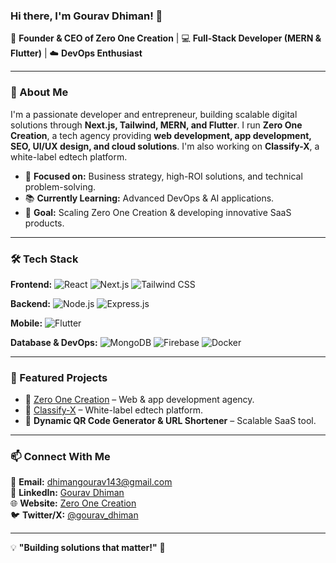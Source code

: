 ### Hi there, I'm Gourav Dhiman! 👋

🚀 **Founder & CEO of Zero One Creation** | 💻 **Full-Stack Developer (MERN & Flutter)** | ☁️ **DevOps Enthusiast**

---

### 🔹 About Me
I'm a passionate developer and entrepreneur, building scalable digital solutions through **Next.js, Tailwind, MERN, and Flutter**. I run **Zero One Creation**, a tech agency providing **web development, app development, SEO, UI/UX design, and cloud solutions**. I'm also working on **Classify-X**, a white-label edtech platform.

- 🎯 **Focused on:** Business strategy, high-ROI solutions, and technical problem-solving.
- 📚 **Currently Learning:** Advanced DevOps & AI applications.
- 🎯 **Goal:** Scaling Zero One Creation & developing innovative SaaS products.

---

### 🛠️ Tech Stack

**Frontend:** ![React](https://img.shields.io/badge/React-61DAFB?style=flat&logo=react&logoColor=white) ![Next.js](https://img.shields.io/badge/Next.js-000000?style=flat&logo=nextdotjs&logoColor=white) ![Tailwind CSS](https://img.shields.io/badge/Tailwind_CSS-38B2AC?style=flat&logo=tailwind-css&logoColor=white)

**Backend:** ![Node.js](https://img.shields.io/badge/Node.js-339933?style=flat&logo=node.js&logoColor=white) ![Express.js](https://img.shields.io/badge/Express.js-000000?style=flat&logo=express&logoColor=white)

**Mobile:** ![Flutter](https://img.shields.io/badge/Flutter-02569B?style=flat&logo=flutter&logoColor=white)

**Database & DevOps:** ![MongoDB](https://img.shields.io/badge/MongoDB-47A248?style=flat&logo=mongodb&logoColor=white) ![Firebase](https://img.shields.io/badge/Firebase-FFCA28?style=flat&logo=firebase&logoColor=white) ![Docker](https://img.shields.io/badge/Docker-2496ED?style=flat&logo=docker&logoColor=white)

---

### 📌 Featured Projects
- 🔗 [Zero One Creation](https://www.zeroonecreation.com/) – Web & app development agency.
- 🔗 [Classify-X](https://blog.zeroonecreation.com/) – White-label edtech platform.
- 🔗 **Dynamic QR Code Generator & URL Shortener** – Scalable SaaS tool.

---

### 📫 Connect With Me
📩 **Email:** dhimangourav143@gmail.com  
💼 **LinkedIn:** [Gourav Dhiman](https://www.linkedin.com/in/gourav-dhiman/)  
🌐 **Website:** [Zero One Creation](https://www.zeroonecreation.com/)  
🐦 **Twitter/X:** [@gourav_dhiman](https://twitter.com/gourav_dhiman)

---

💡 **"Building solutions that matter!"** 🚀
